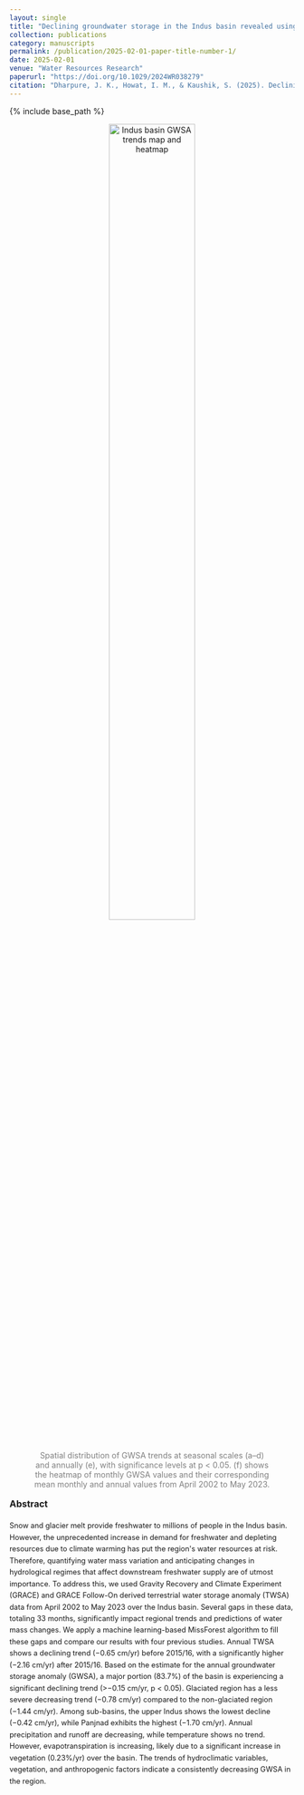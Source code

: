 ```yaml
---
layout: single
title: "Declining groundwater storage in the Indus basin revealed using GRACE and GRACE‐FO data"
collection: publications
category: manuscripts
permalink: /publication/2025-02-01-paper-title-number-1/
date: 2025-02-01
venue: "Water Resources Research"
paperurl: "https://doi.org/10.1029/2024WR038279"
citation: "Dharpure, J. K., Howat, I. M., & Kaushik, S. (2025). Declining groundwater storage in the Indus basin revealed using GRACE and GRACE‐FO data. Water Resources Research, 61(2), e2024WR038279."
---
```


{% include base_path %}

<figure style="text-align: center;">
  <img src="{{ '/images/WRR1.jpg' | relative_url }}" alt="Indus basin GWSA trends map and heatmap" style="width: 60%;">
  <figcaption style="font-size: 14px; color: gray;">
    Spatial distribution of GWSA trends at seasonal scales (a–d) and annually (e), with significance levels at p &lt; 0.05. (f) shows the heatmap of monthly GWSA values and their corresponding mean monthly and annual values from April 2002 to May 2023.
  </figcaption>
</figure>

<style>
  /* Page-scoped abstract size tweak */
  .paper-abstract { font-size: 0.8rem; line-height: 1.6; }
  .paper-abstract h3 { font-size: 1.0rem; margin-top: .5rem; }
</style>

<div class="paper-abstract">
  <h3>Abstract</h3>
  <p>Snow and glacier melt provide freshwater to millions of people in the Indus basin. However, the unprecedented increase in demand for freshwater and depleting resources due to climate warming has put the region's water resources at risk. Therefore, quantifying water mass variation and anticipating changes in hydrological regimes that affect downstream freshwater supply are of utmost importance. To address this, we used Gravity Recovery and Climate Experiment (GRACE) and GRACE Follow-On derived terrestrial water storage anomaly (TWSA) data from April 2002 to May 2023 over the Indus basin. Several gaps in these data, totaling 33 months, significantly impact regional trends and predictions of water mass changes. We apply a machine learning-based MissForest algorithm to fill these gaps and compare our results with four previous studies. Annual TWSA shows a declining trend (−0.65 cm/yr) before 2015/16, with a significantly higher (−2.16 cm/yr) after 2015/16. Based on the estimate for the annual groundwater storage anomaly (GWSA), a major portion (83.7%) of the basin is experiencing a significant declining trend (&gt;−0.15 cm/yr, p &lt; 0.05). Glaciated region has a less severe decreasing trend (−0.78 cm/yr) compared to the non-glaciated region (−1.44 cm/yr). Among sub-basins, the upper Indus shows the lowest decline (−0.42 cm/yr), while Panjnad exhibits the highest (−1.70 cm/yr). Annual precipitation and runoff are decreasing, while temperature shows no trend. However, evapotranspiration is increasing, likely due to a significant increase in vegetation (0.23%/yr) over the basin. The trends of hydroclimatic variables, vegetation, and anthropogenic factors indicate a consistently decreasing GWSA in the region.</p>
</div>
